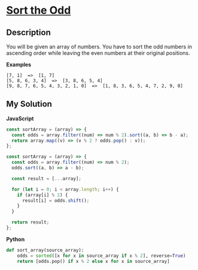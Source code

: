 # [Sort the Odd](https://www.codewars.com/kata/578aa45ee9fd15ff4600090d)

## Description

You will be given an array of numbers. You have to sort the odd numbers in ascending order while leaving the even numbers at their original positions.

**Examples**

```
[7, 1]  =>  [1, 7]
[5, 8, 6, 3, 4]  =>  [3, 8, 6, 5, 4]
[9, 8, 7, 6, 5, 4, 3, 2, 1, 0]  =>  [1, 8, 3, 6, 5, 4, 7, 2, 9, 0]
```

## My Solution

**JavaScript**

```js
const sortArray = (array) => {
  const odds = array.filter((num) => num % 2).sort((a, b) => b - a);
  return array.map((v) => (v % 2 ? odds.pop() : v));
};
```

```js
const sortArray = (array) => {
  const odds = array.filter((num) => num % 2);
  odds.sort((a, b) => a - b);

  const result = [...array];

  for (let i = 0; i < array.length; i++) {
    if (array[i] % 2) {
      result[i] = odds.shift();
    }
  }

  return result;
};
```

**Python**

```py
def sort_array(source_array):
    odds = sorted([x for x in source_array if x % 2], reverse=True)
    return [odds.pop() if x % 2 else x for x in source_array]
```
